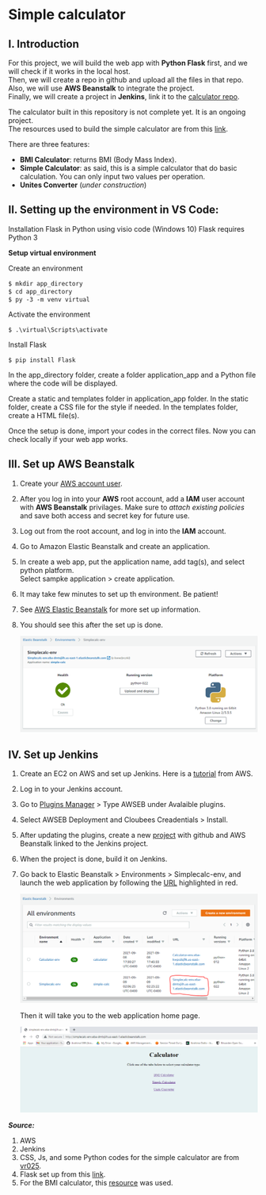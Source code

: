 # Simple calculator

## I. Introduction

For this project, we will build the web app with **Python Flask** first, and we will check if it works in the local host.<br/>
Then, we will create a repo in github and upload all the files in that repo.<br/>
Also, we will use **AWS Beanstalk** to integrate the project.<br/>
Finally, we will create a project in **Jenkins**, link it to the [calculator repo](https://github.com/ibrahima1289/calculator).

The calculator built in this repository is not complete yet. It is an ongoing project.<br/>
The resources used to build the simple calculator are from this [link](https://github.com/vr025/Calculator-Application-Using-Python-Flask).

There are three features:
* **BMI Calculator**: returns BMI (Body Mass Index).
* **Simple Calculator**: as said, this is a simple calculator that do basic calculation. You can only input two values per operation.
* **Unites Converter** (*under construction*)

## II. Setting up the environment in VS Code:

Installation Flask in Python using visio code (Windows 10)
Flask requires Python 3

**Setup virtual environment**

Create an environment
```
$ mkdir app_directory
$ cd app_directory
$ py -3 -m venv virtual
```
Activate the environment
```
$ .\virtual\Scripts\activate
```

Install Flask
```
$ pip install Flask
```

In the app_directory folder, create a folder application_app  and a Python file where the code will be displayed. 

Create a static and templates folder in application_app folder.
In the static folder, create a CSS file for the style if needed.
In the templates folder, create a HTML file(s). 

Once the setup is done, import your codes in the correct files.
Now you can check locally if your web app works.

## III. Set up AWS Beanstalk

1. Create your [AWS account user](https://docs.aws.amazon.com/rekognition/latest/dg/setting-up.html).
2. After you log in into your **AWS** root account, add a **IAM** user account with **AWS Beanstalk** privilages. Make sure to *attach existing policies* and save both access and secret key for future use. 
3. Log out from the root account, and log in into the **IAM** account.
4. Go to Amazon Elastic Beanstalk and create an application.
5. In create a web app, put the application name, add tag(s), and select python platform.</br>
   Select sampke application > create application.
6. It may take few minutes to set up th environment. Be patient!
7. See [AWS Elastic Beanstalk](https://docs.aws.amazon.com/elasticbeanstalk/latest/dg/GettingStarted.html) for more set up information.
8. You should see this after the set up is done.

   ![](/images/Deploy4-21.PNG)

## IV. Set up Jenkins

1. Create an EC2 on AWS and set up Jenkins. Here is a [tutorial](https://www.jenkins.io/doc/tutorials/tutorial-for-installing-jenkins-on-AWS/) from AWS.
2. Log in to your Jenkins account.
3. Go to [Plugins Manager](https://www.jenkins.io/doc/book/managing/plugins/) > Type AWSEB under Avalaible plugins.
4. Select AWSEB Deployment and Cloubees Creadentials > Install.
5. After updating the plugins, create a new [project](https://aws.amazon.com/blogs/devops/setting-up-a-ci-cd-pipeline-by-integrating-jenkins-with-aws-codebuild-and-aws-codedeploy/) with github and AWS Beanstalk linked to the Jenkins project.
6. When the project is done, build it on Jenkins.
7. Go back to Elastic Beanstalk > Environments > Simplecalc-env, and launch the web application by following the [URL](http://simplecalc-env.eba-dmtxjiih.us-east-1.elasticbeanstalk.com/) highlighted in red. 

   ![](/images/Deploy4-23.PNG)
   
   Then it will take you to the web application home page.
   
   ![](/images/Deploy4-22.PNG)




***Source:***
1. AWS
2. Jenkins
3. CSS, Js, and some Python codes for the simple calculator are from [vr025](https://github.com/vr025/Calculator-Application-Using-Python-Flask).
4. Flask set up from this [link](https://flask.palletsprojects.com/en/2.0.x/installation/).
2. For the BMI calculator, this [resource](https://www.youtube.com/watch?v=1k3cNPWVpcY) was used.
